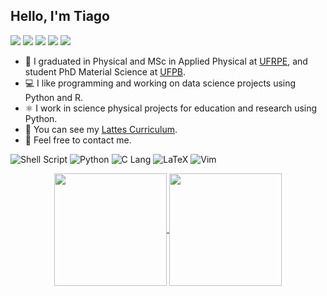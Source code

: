 ## Hello, I'm Tiago
  
[![](https://img.shields.io/badge/-Bluesky-%230285FF?style=flat&logo=bluesky&logoColor=white)](https://bsky.app/profile/tiagolima.me)
[![](https://img.shields.io/badge/-X_Profile-black?style=flat&logo=x&logoColor=white)](https://twitter.com/TiagoVercosa_)
[![](https://img.shields.io/badge/-Mastodon-%236364FF?style=flat&logo=mastodon&logoColor=white)](https://mastodon.social/@vercosa)
[![](https://img.shields.io/badge/-Outlook-1E90FF?style=flat-square&logo=MicrosoftOutlook&logoColor=white)](mailto:tiago.vercosa@outlook.com)
[![](https://img.shields.io/badge/-Proton%20Mail-%236D4AFF?style=flat&logo=protonmail&logoColor=white)](mailto:vercosa@proton.me)

- 📖 I graduated in Physical and MSc in Applied Physical at [UFRPE](http://www.ufrpe.br/),
and student PhD Material Science at [UFPB](https://www.ufpb.br/).
- 💻 I like programming and working on data science projects using Python and R.
- ⚛️  I work in science physical projects for education and research using Python.
- 📑 You can see my [Lattes Curriculum](http://lattes.cnpq.br/2589002626770110).
- 📧 Feel free to contact me.
<p>
  <img alt="Shell Script" src="https://img.shields.io/badge/-Shell Script-2C3840?style=flat-square&logo=gnu-bash&logoColor=white" />
  <img alt="Python" src="https://img.shields.io/badge/-Python-%233776AB?style=flat&logo=python&logoColor=white">
  <img alt="C Lang" src="https://img.shields.io/badge/-C%20lang-%23A8B9CC?style=flat&logo=c&logoColor=black">
  <img alt="LaTeX" src="https://img.shields.io/badge/-LaTeX-%23008080?style=flat&logo=latex&logoColor=white">
  <img alt="Vim" src="https://img.shields.io/badge/-Vim-%23019733?style=flat&logo=vim&logoColor=white">
</p>
  
<div align="center">
  <a href="https://github.com/tiagovercosa">
  <img align="center" loading="lazy" height="180em" src="https://github-readme-stats.vercel.app/api?username=tiagovercosa&show_icons=true&theme=algolia&border_color=2C3E50"/>
  <img align="center" loading="lazy" height="180em" src="https://github-readme-stats.vercel.app/api/top-langs/?username=tiagovercosa&layout=compact&size_weight=0&count_weight=1&theme=algolia&border_color=2C3E50"/>
</div>
